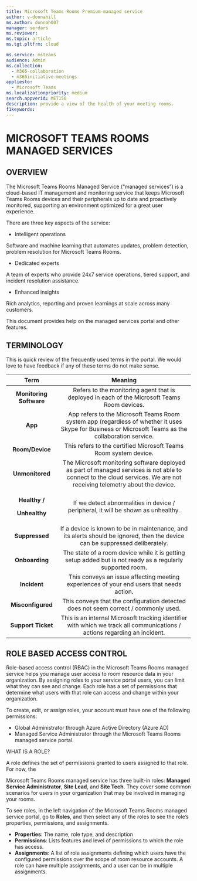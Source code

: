 ```yaml
---
title: Microsoft Teams Rooms Premium-managed service
author: v-donnahill
ms.author: donnah007
manager: serdars
ms.reviewer:  
ms.topic: article
ms.tgt.pltfrm: cloud

ms.service: msteams
audience: Admin
ms.collection: 
  - M365-collaboration
  - m365initiative-meetings
appliesto: 
  - Microsoft Teams
ms.localizationpriority: medium
search.appverid: MET150
description: provide a view of the health of your meeting rooms.
f1keywords: 
---
```




# MICROSOFT TEAMS ROOMS MANAGED SERVICES 

## OVERVIEW 
The Microsoft Teams Rooms Managed Service (“managed services”) is a cloud-based IT management and monitoring service that keeps Microsoft Teams Rooms devices and their peripherals up to date and proactively monitored, supporting an environment optimized for a great user experience.  



There are three key aspects of the service:  



- Intelligent operations  

Software and machine learning that automates updates, problem detection, problem resolution for Microsoft Teams Rooms.  



- Dedicated experts  

A team of experts who provide 24x7 service operations, tiered support, and incident resolution assistance.  



- Enhanced insights  

Rich analytics, reporting and proven learnings at scale across many customers.  



This document provides help on the managed services portal and other features.  
## TERMINOLOGY 
This is quick review of the frequently used terms in the portal. We would love to have feedback if any of these terms do not make sense. 



|Term |Meaning |
| :-: | :-: |
|**Monitoring Software** |Refers to the monitoring agent that is deployed in each of the Microsoft Teams Room devices. |
|**App** |App refers to the Microsoft Teams Room system app (regardless of whether it uses Skype for Business or Microsoft Teams as the collaboration service. |
|**Room/Device** |This refers to the certified Microsoft Teams Room system device. |
|**Unmonitored** |The Microsoft monitoring software deployed as part of managed services is not able to connect to the cloud services. We are not receiving telemetry about the device. |
|<p>**Healthy /** </p><p>**Unhealthy** </p>|If we detect abnormalities in device / peripheral, it will be shown as unhealthy. |
|**Suppressed** |If a device is known to be in maintenance, and its alerts should be ignored, then the device can be suppressed deliberately.  |
|**Onboarding** |The state of a room device while it is getting setup added but is not ready as a regularly supported room.  |
|**Incident** |This conveys an issue affecting meeting experiences of your end users that needs action. |
|**Misconfigured** |This conveys that the configuration detected does not seem correct / commonly used. |
|**Support Ticket** |This is an internal Microsoft tracking identifier with which we track all communications / actions regarding an incident. |



## ROLE BASED ACCESS CONTROL 
Role-based access control (RBAC) in the Microsoft Teams Rooms managed service helps you manage user access to room resource data in your organization. By assigning roles to your service portal users, you can limit what they can see and change. Each role has a set of permissions that determine what users with that role can access and change within your organization. 

To create, edit, or assign roles, your account must have one of the following permissions: 

- Global Administrator through Azure Active Directory (Azure AD) 
- Managed Service Administrator through the Microsoft Teams Rooms managed service portal. 

WHAT IS A ROLE? 

A role defines the set of permissions granted to users assigned to that role. For now, the 

Microsoft Teams Rooms managed service has three built-in roles: **Managed Service Administrator**, **Site Lead**, and **Site Tech**. They cover some common scenarios for users in your organization that may be involved in managing your rooms. 

To see roles, in the left navigation of the Microsoft Teams Rooms managed service portal, go to **Roles**, and then select any of the roles to see the role’s properties, permissions, and assignments. 

- **Properties**: The name, role type, and description 
- **Permissions**: Lists features and level of permissions to which the role has access. 
- **Assignments**: A list of role assignments defining which users have the configured permissions over the scope of room resource accounts. A role can have multiple assignments, and a user can be in multiple assignments. 










